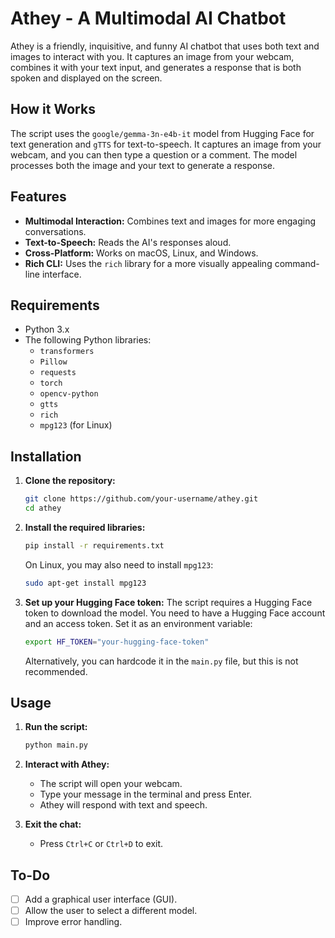 # Athey - A Multimodal AI Chatbot

Athey is a friendly, inquisitive, and funny AI chatbot that uses both text and images to interact with you. It captures an image from your webcam, combines it with your text input, and generates a response that is both spoken and displayed on the screen.

## How it Works

The script uses the `google/gemma-3n-e4b-it` model from Hugging Face for text generation and `gTTS` for text-to-speech. It captures an image from your webcam, and you can then type a question or a comment. The model processes both the image and your text to generate a response.

## Features

- **Multimodal Interaction:**  Combines text and images for more engaging conversations.
- **Text-to-Speech:**  Reads the AI's responses aloud.
- **Cross-Platform:** Works on macOS, Linux, and Windows.
- **Rich CLI:** Uses the `rich` library for a more visually appealing command-line interface.

## Requirements

- Python 3.x
- The following Python libraries:
  - `transformers`
  - `Pillow`
  - `requests`
  - `torch`
  - `opencv-python`
  - `gtts`
  - `rich`
  - `mpg123` (for Linux)

## Installation

1.  **Clone the repository:**
    ```bash
    git clone https://github.com/your-username/athey.git
    cd athey
    ```

2.  **Install the required libraries:**
    ```bash
    pip install -r requirements.txt
    ```
    On Linux, you may also need to install `mpg123`:
    ```bash
    sudo apt-get install mpg123
    ```

3.  **Set up your Hugging Face token:**
    The script requires a Hugging Face token to download the model. You need to have a Hugging Face account and an access token.  Set it as an environment variable:
    ```bash
    export HF_TOKEN="your-hugging-face-token"
    ```
    Alternatively, you can hardcode it in the `main.py` file, but this is not recommended.

## Usage

1.  **Run the script:**
    ```bash
    python main.py
    ```

2.  **Interact with Athey:**
    - The script will open your webcam.
    - Type your message in the terminal and press Enter.
    - Athey will respond with text and speech.

3.  **Exit the chat:**
    - Press `Ctrl+C` or `Ctrl+D` to exit.

## To-Do

- [ ]  Add a graphical user interface (GUI).
- [ ]  Allow the user to select a different model.
- [ ]  Improve error handling.

